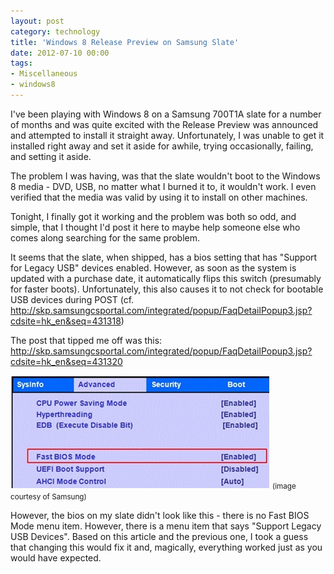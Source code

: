 ```yaml
---
layout: post
category: technology
title: 'Windows 8 Release Preview on Samsung Slate'
date: 2012-07-10 00:00
tags:
- Miscellaneous
- windows8
---
```

I've been playing with Windows 8 on a Samsung 700T1A slate for a number of months and was quite excited with the Release
Preview was announced and attempted to install it straight away. Unfortunately, I was unable to get it installed right
away and set it aside for awhile, trying occasionally, failing, and setting it aside.

The problem I was having, was that the slate wouldn't boot to the Windows 8 media - DVD, USB, no matter what I burned it
to, it wouldn't work. I even verified that the media was valid by using it to install on other machines.

Tonight, I finally got it working and the problem was both so odd, and simple, that I thought I'd post it here to maybe
help someone else who comes along searching for the same problem.

It seems that the slate, when shipped, has a bios setting that has "Support for Legacy USB" devices enabled. However,
as soon as the system is updated with a purchase date, it automatically flips this switch (presumably for faster boots).
Unfortunately, this also causes it to not check for bootable USB devices during POST (cf.
<http://skp.samsungcsportal.com/integrated/popup/FaqDetailPopup3.jsp?cdsite=hk_en&seq=431318>)

The post that tipped me off was this:
<http://skp.samsungcsportal.com/integrated/popup/FaqDetailPopup3.jsp?cdsite=hk_en&seq=431320>

<img alt='Bios' src='/images/bios.jpg' class='blogimage img-responsive'>
<small>(image courtesy of Samsung)</small>

However, the bios on my slate didn't look like this - there is no Fast BIOS Mode menu item. However, there is a menu
item that says "Support Legacy USB Devices". Based on this article and the previous one, I took a guess that changing
this would fix it and, magically, everything worked just as you would have expected.

